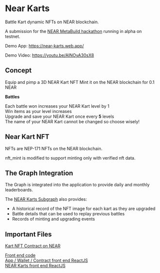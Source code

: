 # Near Karts

Battle Kart dynamic NFTs on NEAR blockchain.

A submission for the [NEAR MetaBuild hackathon](https://metabuild.devpost.com/) running in alpha on testnet.

Demo App: https://near-karts.web.app/

Demo Video: https://youtu.be/AINOyA30sX8

## Concept

Equip and pimp a 3D NEAR Kart NFT
Mint it on the NEAR blockchain for 0.1 NEAR  

**Battles**

Each battle won increases your NEAR Kart level by 1  
Win items as your level increases  
Upgrade and save your NEAR Kart once every **5** levels  
The name of your NEAR Kart cannot be changed so choose wisely! 

## Near Kart NFT

NFTs are NEP-171 NFTs on the NEAR blockchain.

nft_mint is modified to support minting only with verified nft data.

## The Graph Integration

The Graph is integrated into the application to provide daily and monthly leaderboards.

The [NEAR Karts Subgraph](https://thegraph.com/hosted-service/subgraph/ben-razor/near-karts) also provides:

* A historical record of the NFT image for each kart as they are upgraded
* Battle details that can be used to replay previous battles
* Records of minting and upgrading events

## Important Files

[Kart NFT Contract on NEAR](https://github.com/ben-razor/near-karts/blob/main/contracts/near/nft/src/lib.rs)

[Front end code](https://github.com/ben-razor/near-karts/tree/main/web/src)  
[App / Wallet / Contract front end ReactJS](https://github.com/ben-razor/near-karts/blob/main/web/src/App.js)  
[NEAR Karts front end ReactJS](https://github.com/ben-razor/near-karts/blob/main/web/src/js/components/NearKarts.js)  
